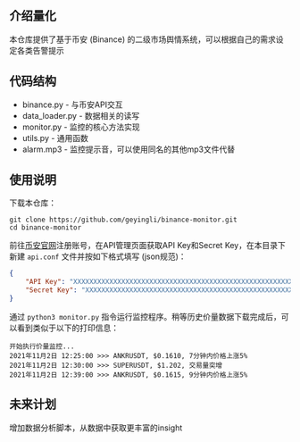 ## 介绍量化

本仓库提供了基于币安 (Binance) 的二级市场舆情系统，可以根据自己的需求设定各类告警提示

## 代码结构

- binance.py - 与币安API交互
- data_loader.py - 数据相关的读写
- monitor.py - 监控的核心方法实现
- utils.py - 通用函数
- alarm.mp3 - 监控提示音，可以使用同名的其他mp3文件代替

## 使用说明

下载本仓库：

```shell
git clone https://github.com/geyingli/binance-monitor.git
cd binance-monitor
```

前往[币安官网](https://www.binance.com/zh-CN)注册账号，在API管理页面获取API Key和Secret Key，在本目录下新建 `api.conf` 文件并按如下格式填写 (json规范)：

```json
{
    "API Key": "XXXXXXXXXXXXXXXXXXXXXXXXXXXXXXXXXXXXXXXXXXXXXXXXXXXXXXXX",
    "Secret Key": "XXXXXXXXXXXXXXXXXXXXXXXXXXXXXXXXXXXXXXXXXXXXXXXXXXXXXXXX"
}
```

通过 `python3 monitor.py` 指令运行监控程序。稍等历史价量数据下载完成后，可以看到类似于以下的打印信息：

```
开始执行价量监控...
2021年11月2日 12:25:00 >>> ANKRUSDT, $0.1610, 7分钟内价格上涨5%
2021年11月2日 12:30:00 >>> SUPERUSDT, $1.202, 交易量突增
2021年11月2日 12:39:00 >>> ANKRUSDT, $0.1615, 9分钟内价格上涨5%
```

## 未来计划

增加数据分析脚本，从数据中获取更丰富的insight
